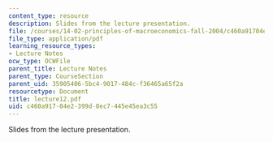 ```yaml
---
content_type: resource
description: Slides from the lecture presentation.
file: /courses/14-02-principles-of-macroeconomics-fall-2004/c460a91704e2399d0ec7445e45ea3c55_lecture12.pdf
file_type: application/pdf
learning_resource_types:
- Lecture Notes
ocw_type: OCWFile
parent_title: Lecture Notes
parent_type: CourseSection
parent_uid: 35905406-5bc4-9017-484c-f36465a65f2a
resourcetype: Document
title: lecture12.pdf
uid: c460a917-04e2-399d-0ec7-445e45ea3c55
---
```

Slides from the lecture presentation.

